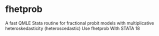 # fhetprob
A fast QMLE Stata routine for fractional probit models with multiplicative heteroskedasticity (heteroscedastic) Use fhetprob With STATA 18
